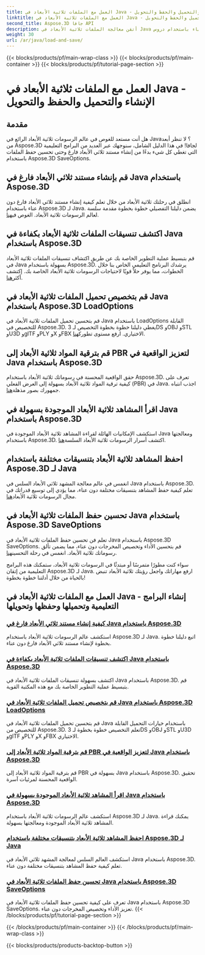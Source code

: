 ```yaml
---
title: العمل مع الملفات ثلاثية الأبعاد في Java - الإنشاء والتحميل والحفظ والتحويل
linktitle: العمل مع الملفات ثلاثية الأبعاد في Java - الإنشاء والتحميل والحفظ والتحويل
second_title: Aspose.3D جافا API
description: أتقن معالجة الملفات ثلاثية الأبعاد في Java دون عناء باستخدام دروس Aspose.3D. يمكنك إنشاء ملفات ثلاثية الأبعاد وتحميلها وحفظها وتحويلها بسهولة باستخدام الأدلة خطوة بخطوة.
weight: 30
url: /ar/java/load-and-save/
---
```


{{< blocks/products/pf/main-wrap-class >}}
{{< blocks/products/pf/main-container >}}
{{< blocks/products/pf/tutorial-page-section >}}

# العمل مع الملفات ثلاثية الأبعاد في Java - الإنشاء والتحميل والحفظ والتحويل


## مقدمة

هل أنت مستعد للغوص في عالم الرسومات ثلاثية الأبعاد الرائع في Java؟ لا تنظر أبعد من Aspose.3D لجافا! في هذا الدليل الشامل، سنوجهك عبر العديد من البرامج التعليمية التي تغطي كل شيء بدءًا من إنشاء مستند ثلاثي الأبعاد فارغ وحتى تحسين حفظ الملفات باستخدام Aspose.3D SaveOptions.

## قم بإنشاء مستند ثلاثي الأبعاد فارغ في Java باستخدام Aspose.3D

 انطلق في رحلتك ثلاثية الأبعاد من خلال تعلم كيفية إنشاء مستند ثلاثي الأبعاد فارغ دون عناء باستخدام Aspose.3D لـ Java. يضمن دليلنا التفصيلي خطوة بخطوة مقدمة سلسة لعالم الرسومات ثلاثية الأبعاد. الغوص في[هنا](./create-empty-3d-document/).

## اكتشف تنسيقات الملفات ثلاثية الأبعاد بكفاءة في Java باستخدام Aspose.3D

 قم بتبسيط عملية التطوير الخاصة بك عن طريق اكتشاف تنسيقات الملفات ثلاثية الأبعاد في Java بسهولة باستخدام Aspose.3D. يرشدك البرنامج التعليمي الخاص بنا خلال الخطوات، مما يوفر حلاً قويًا لاحتياجات الرسومات ثلاثية الأبعاد الخاصة بك. إكتشف أكثر[هنا](./detect-3d-file-formats/).

## قم بتخصيص تحميل الملفات ثلاثية الأبعاد في Java باستخدام Aspose.3D LoadOptions

قم بتحسين تحميل الملفات ثلاثية الأبعاد في Java باستخدام LoadOptions القابلة للتخصيص في Aspose.3D. يغطي دليلنا خطوة بخطوة التخصيص لـ 3DS وOBJ وSTL وU3D وglTF وPLY وX وFBX الاختياري. ارفع مستوى تطورك[هنا](./customize-3d-file-loading/).

## قم بترقية المواد ثلاثية الأبعاد إلى PBR لتعزيز الواقعية في Java باستخدام Aspose.3D

 حقق الواقعية المحسنة في رسوماتك ثلاثية الأبعاد باستخدام Aspose.3D. تعرف على كيفية ترقية المواد ثلاثية الأبعاد بسهولة إلى العرض الفعلي (PBR) في Java. اجذب انتباه جمهورك بصور مذهلة[هنا](./upgrade-materials-to-pbr/).

## اقرأ المشاهد ثلاثية الأبعاد الموجودة بسهولة في Java باستخدام Aspose.3D

 استكشف الإمكانيات الهائلة لقراءة المشاهد ثلاثية الأبعاد الموجودة في Java ومعالجتها باستخدام Aspose.3D. اكتشف أسرار الرسومات ثلاثية الأبعاد السلسة[هنا](./read-existing-3d-scenes/).

## احفظ المشاهد ثلاثية الأبعاد بتنسيقات مختلفة باستخدام Aspose.3D لـ Java

 انغمس في عالم معالجة المشهد ثلاثي الأبعاد السلس في Java باستخدام Aspose.3D. تعلم كيفية حفظ المشاهد بتنسيقات مختلفة دون عناء، مما يؤدي إلى توسيع قدراتك في مجال الرسومات ثلاثية الأبعاد[هنا](./save-3d-scenes/).

## تحسين حفظ الملفات ثلاثية الأبعاد في Java باستخدام Aspose.3D SaveOptions

 تعلم فن تحسين حفظ الملفات ثلاثية الأبعاد في Java باستخدام Aspose.3D SaveOptions. قم بتحسين الأداء وتخصيص المخرجات دون عناء، مما يضمن تألق رسوماتك ثلاثية الأبعاد. انغمس في رحلة التحسين[هنا](./optimize-3d-file-saving/).

سواء كنت مطورًا متمرسًا أو مبتدئًا في الرسومات ثلاثية الأبعاد، ستمكنك هذه البرامج التعليمية من إتقان Aspose.3D لـ Java. ارفع مهاراتك واجعل رؤيتك ثلاثية الأبعاد تنبض بالحياة من خلال أدلتنا خطوة بخطوة!
## العمل مع الملفات ثلاثية الأبعاد في Java - إنشاء البرامج التعليمية وتحميلها وحفظها وتحويلها
### [كيفية إنشاء مستند ثلاثي الأبعاد فارغ في Java باستخدام Aspose.3D](./create-empty-3d-document/)
استكشف عالم الرسومات ثلاثية الأبعاد باستخدام Aspose.3D لـ Java. اتبع دليلنا خطوة بخطوة لإنشاء مستند ثلاثي الأبعاد فارغ دون عناء.
### [اكتشف تنسيقات الملفات ثلاثية الأبعاد بكفاءة في Java باستخدام Aspose.3D](./detect-3d-file-formats/)
اكتشف بسهولة تنسيقات الملفات ثلاثية الأبعاد في Java باستخدام Aspose.3D. قم بتبسيط عملية التطوير الخاصة بك مع هذه المكتبة القوية.
### [قم بتخصيص تحميل الملفات ثلاثية الأبعاد في Java باستخدام Aspose.3D LoadOptions](./customize-3d-file-loading/)
قم بتحسين تحميل الملفات ثلاثية الأبعاد في Java باستخدام خيارات التحميل القابلة للتخصيص من Aspose.3D. تعلم التخصيص خطوة بخطوة لـ 3DS وOBJ وSTL وU3D وglTF وPLY وX وFBX الاختياري.
### [قم بترقية المواد ثلاثية الأبعاد إلى PBR لتعزيز الواقعية في Java باستخدام Aspose.3D](./upgrade-materials-to-pbr/)
قم بترقية المواد ثلاثية الأبعاد إلى PBR بسهولة في Java باستخدام Aspose.3D. تحقيق الواقعية المحسنة لمرئيات آسرة.
### [اقرأ المشاهد ثلاثية الأبعاد الموجودة بسهولة في Java باستخدام Aspose.3D](./read-existing-3d-scenes/)
استكشف عالم الرسومات ثلاثية الأبعاد باستخدام Aspose.3D لـ Java. يمكنك قراءة المشاهد ثلاثية الأبعاد الموجودة ومعالجتها بسهولة.
### [احفظ المشاهد ثلاثية الأبعاد بتنسيقات مختلفة باستخدام Aspose.3D لـ Java](./save-3d-scenes/)
استكشف العالم السلس لمعالجة المشهد ثلاثي الأبعاد في Java باستخدام Aspose.3D. تعلم كيفية حفظ المشاهد بتنسيقات مختلفة دون عناء.
### [تحسين حفظ الملفات ثلاثية الأبعاد في Java باستخدام Aspose.3D SaveOptions](./optimize-3d-file-saving/)
تعرف على كيفية تحسين حفظ الملفات ثلاثية الأبعاد في Java باستخدام Aspose.3D SaveOptions. تعزيز الأداء وتخصيص المخرجات دون عناء.
{{< /blocks/products/pf/tutorial-page-section >}}

{{< /blocks/products/pf/main-container >}}
{{< /blocks/products/pf/main-wrap-class >}}

{{< blocks/products/products-backtop-button >}}
